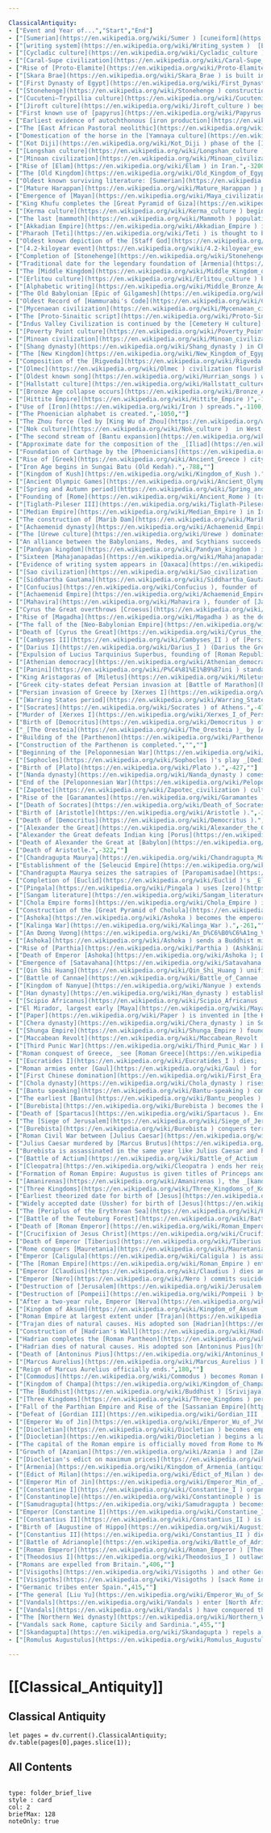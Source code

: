 ```yaml
---

ClassicalAntiquity:
- ["Event and Year of...","Start","End"]
- ["[Sumerian](https://en.wikipedia.org/wiki/Sumer ) [cuneiform](https://en.wikipedia.org/wiki/Cuneiform ) [writing system](https://en.wikipedia.org/wiki/Writing_system )",-3500,200]
- ["[writing system](https://en.wikipedia.org/wiki/Writing_system )  [Egyptian hieroglyphs](https://en.wikipedia.org/wiki/Egyptian_hieroglyphs )",-3200,400]
- ["[Cycladic culture](https://en.wikipedia.org/wiki/Cycladic_culture ) in [Greece](https://en.wikipedia.org/wiki/Greece ).",-3100,-1000]
- ["[Caral-Supe civilization](https://en.wikipedia.org/wiki/Caral-Supe_civilization ) begins in [Peru](https://en.wikipedia.org/wiki/Peru ).",-3200,-1800]
- ["Rise of [Proto-Elamite](https://en.wikipedia.org/wiki/Proto-Elamite ) Civilization in [Iran](https://en.wikipedia.org/wiki/Iran ).",-3100,-2700]
- ["[Skara Brae](https://en.wikipedia.org/wiki/Skara_Brae ) is built in [Scotland](https://en.wikipedia.org/wiki/Scotland ).",-3180,-2500]
- ["[First Dynasty of Egypt](https://en.wikipedia.org/wiki/First_Dynasty_of_Egypt ).",-3100,-2900]
- ["[Stonehenge](https://en.wikipedia.org/wiki/Stonehenge ) construction begins. In its first version, it consisted of a circular ditch and bank, with 56 wooden posts.",-3100,""]
- ["[Cucuteni–Trypillia culture](https://en.wikipedia.org/wiki/Cucuteni%E2%80%93Trypillia_culture ) is established in [Romania](https://en.wikipedia.org/wiki/Romania ) and [Ukraine](https://en.wikipedia.org/wiki/Ukraine ).",-4800,-3000]
- ["[Jiroft culture](https://en.wikipedia.org/wiki/Jiroft_culture ) begins in [Iran](https://en.wikipedia.org/wiki/Iran ).",-2500,-2200]
- ["First known use of [papyrus](https://en.wikipedia.org/wiki/Papyrus ) by [Egyptians](https://en.wikipedia.org/wiki/Ancient_Egypt ).",-3000,""]
- ["Earliest evidence of autochthonous [iron production](https://en.wikipedia.org/wiki/Iron_metallurgy_in_Africa ) in [West Africa](https://en.wikipedia.org/wiki/West_Africa ).",-3000,-2500]
- ["The [East African Pastoral neolithic](https://en.wikipedia.org/wiki/Pastoral_Neolithic ) culture builds [East Africa's](https://en.wikipedia.org/wiki/Eastern_Africa ) earliest and largest [monumental cemetery](https://en.wikipedia.org/wiki/Monumental_cemetery ) at [Lothagam North Pillar Site](https://en.wikipedia.org/wiki/Lothagam_North_Pillar_Site ).",-3000,-2300]
- ["Domestication of the horse in the [Yamnaya culture](https://en.wikipedia.org/wiki/Yamnaya_culture ).",-3000,-2600]
- ["[Kot Diji](https://en.wikipedia.org/wiki/Kot_Diji ) phase of the [Indus Valley Civilisation](https://en.wikipedia.org/wiki/Indus_Valley_Civilisation ) begins.",-3300,-2600]
- ["[Longshan culture](https://en.wikipedia.org/wiki/Longshan_culture ) begins in [China](https://en.wikipedia.org/wiki/China ).",-2800,-1900]
- ["[Minoan civilization](https://en.wikipedia.org/wiki/Minoan_civilization ) ancient palace city [Knossos](https://en.wikipedia.org/wiki/Knossos ) reaches 80,000 inhabitants.",-3100,-1100]
- ["Rise of [Elam](https://en.wikipedia.org/wiki/Elam ) in Iran.",-3200,-539]
- ["The [Old Kingdom](https://en.wikipedia.org/wiki/Old_Kingdom_of_Egypt ) begins in Egypt.",-2686,-2181]
- ["Oldest known surviving literature: [Sumerian](https://en.wikipedia.org/wiki/Sumer ) texts from [Abu Salabikh](https://en.wikipedia.org/wiki/Abu_Salabikh ), including the _[Instructions of Shuruppak](https://en.wikipedia.org/wiki/Instructions_of_Shuruppak )_ and the _[Kesh temple hymn](https://en.wikipedia.org/wiki/Kesh_temple_hymn )_",-2600,""]
- ["[Mature Harappan](https://en.wikipedia.org/wiki/Mature_Harappan ) phase of the Indus Valley civilization (in present-day [Pakistan](https://en.wikipedia.org/wiki/Pakistan ) and [India](https://en.wikipedia.org/wiki/India )) begins.",-3300,-1300]
- ["Emergence of [Mayan](https://en.wikipedia.org/wiki/Maya_civilization ) culture in the [Yucatán Peninsula](https://en.wikipedia.org/wiki/Yucat%C3%A1n_Peninsula ).",-2600,""]
- ["King Khufu completes the [Great Pyramid of Giza](https://en.wikipedia.org/wiki/Great_Pyramid_of_Giza ). The [Land of Punt](https://en.wikipedia.org/wiki/Land_of_Punt ) in the Horn of Africa first appears in Egyptian records around this time.",-2570,-2545]
- ["[Kerma culture](https://en.wikipedia.org/wiki/Kerma_culture ) begins in [Nubia](https://en.wikipedia.org/wiki/Nubia ).",-2500,-1500]
- ["The last [mammoth](https://en.wikipedia.org/wiki/Mammoth ) population, on [Wrangel Island](https://en.wikipedia.org/wiki/Wrangel_Island ) in Siberia, goes extinct.",-2500,""]
- ["[Akkadian Empire](https://en.wikipedia.org/wiki/Akkadian_Empire ) is founded, dating depends upon whether the [Middle chronology](https://en.wikipedia.org/wiki/Middle_chronology ) or the [Short chronology](https://en.wikipedia.org/wiki/Short_chronology_timeline ) is used.",-2334,-2154]
- ["Pharaoh [Teti](https://en.wikipedia.org/wiki/Teti ) is thought to be the earliest known victim of assassination.",-2323,-2291]
- ["Oldest known depiction of the [Staff God](https://en.wikipedia.org/wiki/Staff_God ), the oldest image of a god to be found in the Americas.",-2250,""]
- ["[4.2-kiloyear event](https://en.wikipedia.org/wiki/4.2-kiloyear_event ): a severe [aridification](https://en.wikipedia.org/wiki/Aridification ) phase, likely connected to a [Bond event](https://en.wikipedia.org/wiki/Bond_event ), which was registered throughout most of [North Africa](https://en.wikipedia.org/wiki/North_Africa ), [Middle East](https://en.wikipedia.org/wiki/Middle_East ) and continental [North America](https://en.wikipedia.org/wiki/North_America ). Related droughts very likely caused the collapse of the [Old Kingdom](https://en.wikipedia.org/wiki/Old_Kingdom ) in [Egypt](https://en.wikipedia.org/wiki/Egypt ) and the [Akkadian Empire](https://en.wikipedia.org/wiki/Akkadian_Empire ) in [Mesopotamia](https://en.wikipedia.org/wiki/Mesopotamia ).",-2200,-2100]
- ["Completion of [Stonehenge](https://en.wikipedia.org/wiki/Stonehenge ).",-2200,""]
- ["Traditional date for the legendary foundation of [Armenia](https://en.wikipedia.org/wiki/Armenia ) by [Hayk](https://en.wikipedia.org/wiki/Hayk ).",-2115,""]
- ["The [Middle Kingdom](https://en.wikipedia.org/wiki/Middle_Kingdom_of_Egypt ) in Egypt.",-2055,-1650]
- ["[Erlitou culture](https://en.wikipedia.org/wiki/Erlitou_culture ) begins in China.",-1900,-1500]
- ["[Alphabetic writing](https://en.wikipedia.org/wiki/Middle_Bronze_Age_alphabets ) emerges.",-1800,""]
- ["The Old Babylonian [Epic of Gilgamesh](https://en.wikipedia.org/wiki/Epic_of_Gilgamesh ) constitutes the earliest complete version of that narrative.",-1800,""]
- ["Oldest Record of [Hammurabi's Code](https://en.wikipedia.org/wiki/Code_of_Hammurabi ).",-1780,""]
- ["[Mycenaean civilization](https://en.wikipedia.org/wiki/Mycenaean_civilization ) begins in mainland Greece.",-1750,-1050]
- ["The [Proto-Sinaitic script](https://en.wikipedia.org/wiki/Proto-Sinaitic_script ) is the oldest alphabet created in Egypt.",-1700,-1400]
- ["Indus Valley Civilization is continued by the [Cemetery H culture](https://en.wikipedia.org/wiki/Cemetery_H_culture );",-1900,-1300]
- ["[Poverty Point culture](https://en.wikipedia.org/wiki/Poverty_Point_culture ) in [North America](https://en.wikipedia.org/wiki/North_America ).",-1730,-1350]
- ["[Minoan civilization](https://en.wikipedia.org/wiki/Minoan_civilization ) on [Crete](https://en.wikipedia.org/wiki/Crete ) is devastated by the [Minoan eruption](https://en.wikipedia.org/wiki/Minoan_eruption ) of [Santorini](https://en.wikipedia.org/wiki/Santorini ) island.",-1600,""]
- ["[Shang dynasty](https://en.wikipedia.org/wiki/Shang_dynasty ) in China; evidence of a fully developed writing system, see [Oracle bone script](https://en.wikipedia.org/wiki/Oracle_bone_script ).",-1600,-1045]
- ["The [New Kingdom](https://en.wikipedia.org/wiki/New_Kingdom_of_Egypt ) in Egypt.",-1550,-1069]
- ["Composition of the [Rigveda](https://en.wikipedia.org/wiki/Rigveda ) is completed.",-1500,""]
- ["[Olmec](https://en.wikipedia.org/wiki/Olmec ) civilization flourishes in Pre-Columbian [Mexico](https://en.wikipedia.org/wiki/Mexico ), during Mesoamerica's [Formative](https://en.wikipedia.org/wiki/Mesoamerican_chronology ) period.",-1500,-400]
- ["[Oldest known song](https://en.wikipedia.org/wiki/Hurrian_songs ) with notation.",-1400,""]
- ["[Hallstatt culture](https://en.wikipedia.org/wiki/Hallstatt_culture ) in Europe.",-1200,-450]
- ["[Bronze Age collapse occurs](https://en.wikipedia.org/wiki/Bronze_Age_collapse ) in [Southwestern Asia](https://en.wikipedia.org/wiki/Southwestern_Asia ) and in the [Eastern Mediterranean](https://en.wikipedia.org/wiki/Eastern_Mediterranean ) region. This period is also the setting of the _[Iliad](https://en.wikipedia.org/wiki/Iliad )_ and the _[Odyssey](https://en.wikipedia.org/wiki/Odyssey )_ epic poems (which were composed about four centuries later).",-1200,-1150]
- ["[Hittite Empire](https://en.wikipedia.org/wiki/Hittite_Empire )",-1650,-1180]
- ["Use of [Iron](https://en.wikipedia.org/wiki/Iron ) spreads.",-1100,""]
- ["The Phoenician alphabet is created.",-1050,""]
- ["The Zhou force (led by [King Wu of Zhou](https://en.wikipedia.org/wiki/King_Wu_of_Zhou )) overthrow the last king of [Shang dynasty](https://en.wikipedia.org/wiki/Shang_dynasty ); [Zhou dynasty](https://en.wikipedia.org/wiki/Zhou_dynasty ) established in China.",-1046,-256]
- ["[Nok culture](https://en.wikipedia.org/wiki/Nok_culture )  in West Africa.",-1500,-1]
- ["The second stream of [Bantu expansion](https://en.wikipedia.org/wiki/Bantu_expansion ) reaches the [great lakes region](https://en.wikipedia.org/wiki/Great_lakes_(Africa) ) of [Africa](https://en.wikipedia.org/wiki/Africa ), creating a major population centre.",-1000,""]
- ["Approximate date for the composition of the _[Iliad](https://en.wikipedia.org/wiki/Iliad )_ and the _[Odyssey](https://en.wikipedia.org/wiki/Odyssey )._",-890,""]
- ["Foundation of Carthage by the [Phoenicians](https://en.wikipedia.org/wiki/Phoenicia ) in today known Tunisia.",-814,""]
- ["Rise of [Greek](https://en.wikipedia.org/wiki/Ancient_Greece ) city-states.",-800,""]
- ["Iron Age begins in Sungai Batu (Old Kedah).",-788,""]
- ["[Kingdom of Kush](https://en.wikipedia.org/wiki/Kingdom_of_Kush ).",-785,350]
- ["[Ancient Olympic Games](https://en.wikipedia.org/wiki/Ancient_Olympic_Games ).",-776,393]
- ["[Spring and Autumn period](https://en.wikipedia.org/wiki/Spring_and_Autumn_period ) begins in China; [Zhou dynasty](https://en.wikipedia.org/wiki/Zhou_dynasty )'s power is diminishing; the era of the [Hundred Schools of Thought](https://en.wikipedia.org/wiki/Hundred_Schools_of_Thought ).",-771,""]
- ["Founding of [Rome](https://en.wikipedia.org/wiki/Ancient_Rome ) (traditional date).",-753,""]
- ["[Tiglath-Pileser III](https://en.wikipedia.org/wiki/Tiglath-Pileser_III ) becomes the new king of [Assyria](https://en.wikipedia.org/wiki/Assyria ). With time he conquers neighboring countries and turns Assyria into an empire.",-745,-727]
- ["[Median Empire](https://en.wikipedia.org/wiki/Median_Empire ) in Iran.",-678,-549]
- ["The construction of [Marib Dam](https://en.wikipedia.org/wiki/Marib_Dam ) in [Arabia Felix](https://en.wikipedia.org/wiki/Arabia_Felix ), in modern Saudi Arabia and Yemen.",-700,""]
- ["[Achaemenid dynasty](https://en.wikipedia.org/wiki/Achaemenid_Empire ) in Persia.",-705,-330]
- ["The [Urewe culture](https://en.wikipedia.org/wiki/Urewe ) dominates the African [Great Lakes region](https://en.wikipedia.org/wiki/Great_lakes_(Africa) ). It was one of Africa's oldest iron smelting centres.",-650,-550]
- ["An alliance between the Babylonians, Medes, and Scythians succeeds in destroying [Nineveh](https://en.wikipedia.org/wiki/Nineveh ) and causing subsequent fall of the Assyrian empire.",-612,""]
- ["[Pandyan kingdom](https://en.wikipedia.org/wiki/Pandyan_kingdom ) is founded in [South India](https://en.wikipedia.org/wiki/South_India ).",-600,""]
- ["Sixteen [Mahajanapadas](https://en.wikipedia.org/wiki/Mahajanapadas ) () emerge in India.",-600,-345]
- ["Evidence of writing system appears in [Oaxaca](https://en.wikipedia.org/wiki/Oaxaca ) used by the [Zapotec civilization](https://en.wikipedia.org/wiki/Zapotec_civilization ).",-600,""]
- ["[Sao civilization](https://en.wikipedia.org/wiki/Sao_civilization ) near Lake Chad.",-600,1600]
- ["[Siddhartha Gautama](https://en.wikipedia.org/wiki/Siddhartha_Gautama ) (Buddha), founder of [Buddhism](https://en.wikipedia.org/wiki/Buddhism ), born as a prince of the [Shakya clan](https://en.wikipedia.org/wiki/Shakya ), which ruled parts of [Magadha](https://en.wikipedia.org/wiki/Magadha ), one of the Mahajanapadas.",-563,-483]
- ["[Confucius](https://en.wikipedia.org/wiki/Confucius ), founder of [Confucianism](https://en.wikipedia.org/wiki/Confucianism ).",-551,-479]
- ["[Achaemenid Empire](https://en.wikipedia.org/wiki/Achaemenid_Empire ) by [Cyrus the Great](https://en.wikipedia.org/wiki/Cyrus_the_Great ).",-550,""]
- ["[Mahavira](https://en.wikipedia.org/wiki/Mahavira ), founder of [Jainism](https://en.wikipedia.org/wiki/Jainism ),.",-599,-526]
- ["Cyrus the Great overthrows [Croesus](https://en.wikipedia.org/wiki/Croesus ), King of Lydia.",-546,""]
- ["Rise of [Magadha](https://en.wikipedia.org/wiki/Magadha ) as the dominant power under [Bimbisara](https://en.wikipedia.org/wiki/Bimbisara ).",-544,""]
- ["The fall of the [Neo-Babylonian Empire](https://en.wikipedia.org/wiki/Neo-Babylonian_Empire ) and liberation of the [Jews](https://en.wikipedia.org/wiki/Jews ) by [Cyrus the Great](https://en.wikipedia.org/wiki/Cyrus_the_Great ).",-539,""]
- ["Death of [Cyrus the Great](https://en.wikipedia.org/wiki/Cyrus_the_Great ).",-529,""]
- ["[Cambyses II](https://en.wikipedia.org/wiki/Cambyses_II ) of [Persia](https://en.wikipedia.org/wiki/Persia ) conquers [Ancient Egypt](https://en.wikipedia.org/wiki/Egypt ).",-525,""]
- ["[Darius I](https://en.wikipedia.org/wiki/Darius_I ) (Darius the Great) of Persia, subjugates eastern [Thrace](https://en.wikipedia.org/wiki/Thrace ), [Macedonia](https://en.wikipedia.org/wiki/Macedonia_(ancient_kingdom) ) submits voluntarily, and annexes the [Libyan Kingdom](https://en.wikipedia.org/wiki/Libya ), Persian Empire at largest extent.",-512,""]
- ["Expulsion of Lucius Tarquinius Superbus, founding of [Roman Republic](https://en.wikipedia.org/wiki/Roman_Republic ) (traditional date).",-509,""]
- ["[Athenian democracy](https://en.wikipedia.org/wiki/Athenian_democracy ) instituted at [the Republic of Athens](https://en.wikipedia.org/wiki/Athens ).",-508,""]
- ["[Panini](https://en.wikipedia.org/wiki/P%C4%81%E1%B9%87ini ) standardizes the [grammar](https://en.wikipedia.org/wiki/Grammar ) and [morphology](https://en.wikipedia.org/wiki/Morphology_(linguistics) ) of [Sanskrit](https://en.wikipedia.org/wiki/Sanskrit ) in the text [Ashtadhyayi](https://en.wikipedia.org/wiki/Ashtadhyayi ). Panini's standardized Sanskrit is known as [Classical Sanskrit](https://en.wikipedia.org/wiki/Classical_Sanskrit ).",-500,""]
- ["King Aristagoras of [Miletus](https://en.wikipedia.org/wiki/Miletus ) incites all of Hellenic Asia Minor to rebel against the Persian Empire, beginning the [Greco-Persian Wars](https://en.wikipedia.org/wiki/Greco-Persian_Wars ).",-499,-449]
- ["Greek city-states defeat Persian invasion at [Battle of Marathon](https://en.wikipedia.org/wiki/Battle_of_Marathon ).",-490,""]
- ["Persian invasion of Greece by [Xerxes I](https://en.wikipedia.org/wiki/Xerxes_I_of_Persia ); Battles of [Thermopylae](https://en.wikipedia.org/wiki/Thermopylae ) and [Salamis](https://en.wikipedia.org/wiki/Battle_of_Salamis ).",-480,""]
- ["[Warring States period](https://en.wikipedia.org/wiki/Warring_States_period ) begins in China as the [Zhou](https://en.wikipedia.org/wiki/Zhou_dynasty ) king became a mere figurehead; China is annexed by regional warlords.",-475,""]
- ["[Socrates](https://en.wikipedia.org/wiki/Socrates ) of Athens.",-470,-399]
- ["Murder of [Xerxes I](https://en.wikipedia.org/wiki/Xerxes_I_of_Persia ).",-465,""]
- ["Birth of [Democritus](https://en.wikipedia.org/wiki/Democritus ) of Abdera.",-460,-370]
- ["_[The Oresteia](https://en.wikipedia.org/wiki/The_Oresteia )_ by [Aeschylus](https://en.wikipedia.org/wiki/Aeschylus ), the only surviving [trilogy](https://en.wikipedia.org/wiki/Trilogy ) of [ancient Greek plays](https://en.wikipedia.org/wiki/Theatre_of_Ancient_Greece ), is performed.",-458,""]
- ["Building of the [Parthenon](https://en.wikipedia.org/wiki/Parthenon ) at Athens.",-447,-432]
- ["Construction of the Parthenon is completed.","",""]
- ["Beginning of the [Peloponnesian War](https://en.wikipedia.org/wiki/Peloponnesian_War ) between the Greek city-states.",-431,""]
- ["[Sophocles](https://en.wikipedia.org/wiki/Sophocles )'s play _[Oedipus Rex](https://en.wikipedia.org/wiki/Oedipus_Rex )_ is first performed.",-429,""]
- ["Birth of [Plato](https://en.wikipedia.org/wiki/Plato ).",-427,""]
- ["[Nanda dynasty](https://en.wikipedia.org/wiki/Nanda_dynasty ) comes to power in Magadha.",-424,""]
- ["End of the [Peloponnesian War](https://en.wikipedia.org/wiki/Peloponnesian_War ).",-404,""]
- ["[Zapotec](https://en.wikipedia.org/wiki/Zapotec_civilization ) culture flourishes around city of [Monte Albán](https://en.wikipedia.org/wiki/Monte_Alb%C3%A1n ).",-400,""]
- ["Rise of the [Garamantes](https://en.wikipedia.org/wiki/Garamantes ) as an irrigation-based desert state in the Fezzan region of Libya.",-400,""]
- ["[Death of Socrates](https://en.wikipedia.org/wiki/Death_of_Socrates ).",-399,""]
- ["Birth of [Aristotle](https://en.wikipedia.org/wiki/Aristotle ).",-384,""]
- ["Death of [Democritus](https://en.wikipedia.org/wiki/Democritus ).",-370,""]
- ["[Alexander the Great](https://en.wikipedia.org/wiki/Alexander_the_Great ) defeats [Darius III of Persia](https://en.wikipedia.org/wiki/Darius_III_of_Persia ) in the [Battle of Gaugamela](https://en.wikipedia.org/wiki/Battle_of_Gaugamela ), completing his conquest of Persia.",-331,""]
- ["Alexander the Great defeats Indian king [Porus](https://en.wikipedia.org/wiki/King_Porus ) in the [Battle of the Hydaspes River](https://en.wikipedia.org/wiki/Battle_of_the_Hydaspes_River ).",-326,""]
- ["Death of Alexander the Great at [Babylon](https://en.wikipedia.org/wiki/Babylon ).",-323,""]
- ["Death of Aristotle.",-322,""]
- ["[Chandragupta Maurya](https://en.wikipedia.org/wiki/Chandragupta_Maurya ) overthrows the Nanda dynasty of [Magadha](https://en.wikipedia.org/wiki/Magadha ).",-321,""]
- ["Establishment of the [Seleucid Empire](https://en.wikipedia.org/wiki/Seleucid_Empire ) by [Seleucus I Nicator](https://en.wikipedia.org/wiki/Seleucus_I_Nicator ). The empire existed until -63.",-321,""]
- ["Chandragupta Maurya seizes the satrapies of [Paropamisadae](https://en.wikipedia.org/wiki/Paropamisadae ) (Kabul), [Aria](https://en.wikipedia.org/wiki/Aria_(region) ) (Herat), [Arachosia](https://en.wikipedia.org/wiki/Arachosia ) (Qanadahar) and [Gedrosia](https://en.wikipedia.org/wiki/Gedrosia ) (Baluchistan) from [Seleucus I Nicator](https://en.wikipedia.org/wiki/Seleucus_I_Nicator ), the Macedonian [satrap](https://en.wikipedia.org/wiki/Satrap ) of [Babylonia](https://en.wikipedia.org/wiki/Babylonia ), in return for 500 elephants.",-305,""]
- ["Completion of [Euclid](https://en.wikipedia.org/wiki/Euclid )'s _Elements._",-300,""]
- ["[Pingala](https://en.wikipedia.org/wiki/Pingala ) uses [zero](https://en.wikipedia.org/wiki/0_(number) ) and [binary numeral system](https://en.wikipedia.org/wiki/Binary_numeral_system ).",-300,""]
- ["[Sangam literature](https://en.wikipedia.org/wiki/Sangam_literature ) (Tamil: சங்க இலக்கியம், Canka ilakkiyam) period in the history of ancient southern India (known as the Tamilakam)",-300,""]
- ["[Chola Empire forms](https://en.wikipedia.org/wiki/Chola_Empire ) in South India.",-300,""]
- ["Construction of the [Great Pyramid of Cholula](https://en.wikipedia.org/wiki/Great_Pyramid_of_Cholula ), the world's largest pyramid by volume (the [Great Pyramid of Giza](https://en.wikipedia.org/wiki/Great_Pyramid_of_Giza ) built -2560 Egypt stands 146.5 meters, making it 91.5 meters taller), begins in [Cholula, Puebla](https://en.wikipedia.org/wiki/Cholula,_Puebla ), Mexico.",-300,""]
- ["[Ashoka](https://en.wikipedia.org/wiki/Ashoka ) becomes the emperor of the [Maurya Empire](https://en.wikipedia.org/wiki/Maurya_Empire ).",-273,""]
- ["[Kalinga War](https://en.wikipedia.org/wiki/Kalinga_War ).",-261,""]
- ["[An Dương Vương](https://en.wikipedia.org/wiki/An_D%C6%B0%C6%A1ng_V%C6%B0%C6%A1ng ) takes over Việt Nam (then Kingdom of Âu Lạc).",-257,""]
- ["[Ashoka](https://en.wikipedia.org/wiki/Ashoka ) sends a Buddhist missionary led by his son who was Mahinda Thero (Buddhist monk) to Sri Lanka (then Lanka) [Mahinda (Buddhist monk)](https://en.wikipedia.org/wiki/Mahinda_(Buddhist_monk) ).",-255,""]
- ["Rise of [Parthia](https://en.wikipedia.org/wiki/Parthia ) (Ashkâniân), the second native dynasty of ancient Persia.",-250,""]
- ["Death of Emperor [Ashoka](https://en.wikipedia.org/wiki/Ashoka ); Decline of the Mauryan Empire.",-232,""]
- ["Emergence of [Satavahana](https://en.wikipedia.org/wiki/Satavahana ) in [South India](https://en.wikipedia.org/wiki/South_India ).",-230,""]
- ["[Qin Shi Huang](https://en.wikipedia.org/wiki/Qin_Shi_Huang ) unifies China, end of [Warring States period](https://en.wikipedia.org/wiki/Warring_States_period ); marking the beginning of Imperial rule in China which lasts until 1912. Construction of the [Great Wall](https://en.wikipedia.org/wiki/Great_Wall ) by the [Qin dynasty](https://en.wikipedia.org/wiki/Qin_dynasty ) begins.",-221,""]
- ["[Battle of Cannae](https://en.wikipedia.org/wiki/Battle_of_Cannae ) - Rome defeated in major battle in the second Punic War.",-216,""]
- ["[Kingdom of Nanyue](https://en.wikipedia.org/wiki/Nanyue ) extends from [Guangzhou](https://en.wikipedia.org/wiki/Guangzhou ) to North Việt Nam .",-207,""]
- ["[Han dynasty](https://en.wikipedia.org/wiki/Han_dynasty ) established in China, after the death of [Qin Shi Huang](https://en.wikipedia.org/wiki/Qin_Shi_Huang ); China in this period officially becomes a [Confucian](https://en.wikipedia.org/wiki/Confucian ) state and opens trading connections with the West, i.e. the [Silk Road](https://en.wikipedia.org/wiki/Silk_Road ).",-206,""]
- ["[Scipio Africanus](https://en.wikipedia.org/wiki/Scipio_Africanus ) defeats [Hannibal](https://en.wikipedia.org/wiki/Hannibal ) at [Battle of Zama](https://en.wikipedia.org/wiki/Battle_of_Zama ).",-202,""]
- ["El Mirador, largest early [Maya](https://en.wikipedia.org/wiki/Maya_civilization ) city, flourishes.",-200,""]
- ["[Paper](https://en.wikipedia.org/wiki/Paper ) is invented in [the Han dynasty](https://en.wikipedia.org/wiki/China ).",-200,""]
- ["[Chera dynasty](https://en.wikipedia.org/wiki/Chera_dynasty ) in South India.",-200,""]
- ["[Shunga Empire](https://en.wikipedia.org/wiki/Shunga_Empire ) founded.",-185,""]
- ["[Maccabean Revolt](https://en.wikipedia.org/wiki/Maccabean_Revolt ).",-167,-160]
- ["[Third Punic War](https://en.wikipedia.org/wiki/Third_Punic_War ) between Rome and Carthage. War ends with the complete destruction of Carthage, allowing Rome to conquer modern day [Tunisia](https://en.wikipedia.org/wiki/Tunisia ) and [Libya](https://en.wikipedia.org/wiki/Libya ).",-149,-146]
- ["Roman conquest of Greece, _see [Roman Greece](https://en.wikipedia.org/wiki/Roman_Greece )._",-146,""]
- ["[Eucratides I](https://en.wikipedia.org/wiki/Eucratides_I ) dies; [Greco-Bactrian Kingdom](https://en.wikipedia.org/wiki/Greco-Bactrian_Kingdom ) collapses. Remnants move southwards to form the [Indo-Greek Kingdom](https://en.wikipedia.org/wiki/Indo-Greek_Kingdom ).",-145,""]
- ["Roman armies enter [Gaul](https://en.wikipedia.org/wiki/Gaul ) for the first time.",-121,""]
- ["[First Chinese domination](https://en.wikipedia.org/wiki/First_Era_of_Northern_Domination ) of [Việtnam](https://en.wikipedia.org/wiki/Vietnam ) in the form of the Nanyue Kingdom.",-111,""]
- ["[Chola dynasty](https://en.wikipedia.org/wiki/Chola_dynasty ) rises in prominence.",-100,""]
- ["[Bantu speaking](https://en.wikipedia.org/wiki/Bantu-speaking ) communities in the [great lakes region](https://en.wikipedia.org/wiki/Great_lakes_(Africa) ) of [Africa](https://en.wikipedia.org/wiki/Africa ) develop iron forging techniques that enable them to produce [carbon steel](https://en.wikipedia.org/wiki/Carbon_steel ).",-100,100]
- ["The earliest [Bantu](https://en.wikipedia.org/wiki/Bantu_peoples ) settlements in the [Swahili coast](https://en.wikipedia.org/wiki/Swahili_coast ) appear on the archaeological record in [Kwale County](https://en.wikipedia.org/wiki/Kwale_County ) in Kenya, Misasa in [Tanzania](https://en.wikipedia.org/wiki/Tanzania ) and [Ras Hafun](https://en.wikipedia.org/wiki/Ras_Hafun ) in [Somalia](https://en.wikipedia.org/wiki/Somalia ).",-100,300]
- ["[Burebista](https://en.wikipedia.org/wiki/Burebista ) becomes the king of [Dacia](https://en.wikipedia.org/wiki/Dacia ).",-82,""]
- ["Death of [Spartacus](https://en.wikipedia.org/wiki/Spartacus ). End of the [Third Servile War](https://en.wikipedia.org/wiki/Third_Servile_War ), a major [slave uprising](https://en.wikipedia.org/wiki/Slave_uprising ) against the [Roman Republic](https://en.wikipedia.org/wiki/Roman_Republic ).",-71,""]
- ["The [Siege of Jerusalem](https://en.wikipedia.org/wiki/Siege_of_Jerusalem_(63_BC) ) leads to the conquest of Judea by the Romans.",-63,""]
- ["[Burebista](https://en.wikipedia.org/wiki/Burebista ) conquers territories from south [Germany](https://en.wikipedia.org/wiki/Germany ) to [Thrace](https://en.wikipedia.org/wiki/Thrace ), reaching the coast of the [Aegean sea](https://en.wikipedia.org/wiki/Aegean_sea ).",-60,-44]
- ["Roman Civil War between [Julius Caesar](https://en.wikipedia.org/wiki/Julius_Caesar ) and [Pompey the Great](https://en.wikipedia.org/wiki/Pompey_the_Great ).",-49,""]
- ["Julius Caesar murdered by [Marcus Brutus](https://en.wikipedia.org/wiki/Marcus_Brutus ) and others; End of Roman Republic; beginning of [Roman Empire](https://en.wikipedia.org/wiki/Roman_Empire ).",-44,""]
- ["Burebista is assassinated in the same year like Julius Caesar and his empire breaks into 4 and later 5 kingdoms in modern-day [Romania](https://en.wikipedia.org/wiki/Romania ).",-44,""]
- ["[Battle of Actium](https://en.wikipedia.org/wiki/Battle_of_Actium ). The Roman conquest of [Ptolemaic Egypt](https://en.wikipedia.org/wiki/Egypt ).",-31,-30]
- ["[Cleopatra](https://en.wikipedia.org/wiki/Cleopatra ) ends her reign as the last active ruler of the [Ptolemaic Kingdom](https://en.wikipedia.org/wiki/Ptolemaic_Kingdom ) of [Egypt](https://en.wikipedia.org/wiki/Egypt ).",-30,""]
- ["Formation of Roman Empire: Augustus is given titles of Princeps and Augustus by Roman Senate – beginning of [Pax Romana](https://en.wikipedia.org/wiki/Pax_Romana ). Formation of influential [Praetorian Guard](https://en.wikipedia.org/wiki/Praetorian_Guard ) to provide security to Emperor.",-27,""]
- ["[Amanirenas](https://en.wikipedia.org/wiki/Amanirenas ), the _[kandake](https://en.wikipedia.org/wiki/Kandake )_ (Queen) of the [Kingdom of Kush](https://en.wikipedia.org/wiki/Kingdom_of_Kush ), leads Kushite armies against the Romans.",-27,-22]
- ["[Three Kingdoms](https://en.wikipedia.org/wiki/Three_Kingdoms_of_Korea ) period begins in [Korea](https://en.wikipedia.org/wiki/Korea ). [Herod's Temple](https://en.wikipedia.org/wiki/Herod%27s_Temple ) is reconstructed.",-18,""]
- ["Earliest theorized date for birth of [Jesus](https://en.wikipedia.org/wiki/Jesus ) of [Nazareth](https://en.wikipedia.org/wiki/Nazareth ). Roman succession: [Gaius Caesar](https://en.wikipedia.org/wiki/Gaius_Caesar ) and [Lucius Caesar](https://en.wikipedia.org/wiki/Lucius_Caesar ) groomed for the throne.",-6,""]
- ["Widely accepted date (Ussher) for birth of [Jesus](https://en.wikipedia.org/wiki/Jesus ) [Christ](https://en.wikipedia.org/wiki/Christ ).",-4,""]
- ["The [Periplus of the Erythrean Sea](https://en.wikipedia.org/wiki/Periplus_of_the_Erythrean_Sea ), a [Graeco-Roman](https://en.wikipedia.org/wiki/Graeco-Roman ) manuscript is written. It describes an established [Indian Ocean Trade route](https://en.wikipedia.org/wiki/Indian_Ocean_trade ).",1,50]
- ["[Battle of the Teutoburg Forest](https://en.wikipedia.org/wiki/Battle_of_the_Teutoburg_Forest ), the Imperial [Roman Army](https://en.wikipedia.org/wiki/Roman_Army )'s bloodiest defeat.",9,""]
- ["Death of [Roman Emperor](https://en.wikipedia.org/wiki/Roman_Emperor ) [Augustus Caesar](https://en.wikipedia.org/wiki/Caesar_Augustus ) (Octavian), ascension of his adopted son [Tiberius](https://en.wikipedia.org/wiki/Tiberius ) to the throne.",14,""]
- ["[Crucifixion of Jesus Christ](https://en.wikipedia.org/wiki/Crucifixion_of_Jesus_Christ ), exact date unknown.",26,34]
- ["Death of Emperor [Tiberius](https://en.wikipedia.org/wiki/Tiberius ), ascension of his nephew [Caligula](https://en.wikipedia.org/wiki/Caligula ) to the throne.",37,""]
- ["Rome conquers [Mauretania](https://en.wikipedia.org/wiki/Mauretania ).",40,""]
- ["Emperor [Caligula](https://en.wikipedia.org/wiki/Caligula ) is assassinated by the Roman senate. His uncle [Claudius](https://en.wikipedia.org/wiki/Claudius ) succeeds him.",41,""]
- ["The [Roman Empire](https://en.wikipedia.org/wiki/Roman_Empire ) enters [Great Britain](https://en.wikipedia.org/wiki/Great_Britain ) for the first time.",43,""]
- ["Emperor [Claudius](https://en.wikipedia.org/wiki/Claudius ) dies and is succeeded by his grand nephew [Nero](https://en.wikipedia.org/wiki/Nero ).",54,""]
- ["Emperor [Nero](https://en.wikipedia.org/wiki/Nero ) commits suicide, prompting the [Year of the Four Emperors](https://en.wikipedia.org/wiki/Year_of_the_Four_Emperors ) in Rome.",68,""]
- ["Destruction of [Jerusalem](https://en.wikipedia.org/wiki/Jerusalem ) by the armies of [Titus](https://en.wikipedia.org/wiki/Titus ).",70,""]
- ["Destruction of [Pompeii](https://en.wikipedia.org/wiki/Pompeii ) by the volcano [Vesuvius](https://en.wikipedia.org/wiki/Vesuvius ).",79,""]
- ["After a two-year rule, Emperor [Nerva](https://en.wikipedia.org/wiki/Nerva ) dies of natural causes, his adopted son Trajan succeeds him.",98,""]
- ["[Kingdom of Aksum](https://en.wikipedia.org/wiki/Kingdom_of_Aksum ) forms in the Horn of Africa.",100,940]
- ["Roman Empire at largest extent under [Trajan](https://en.wikipedia.org/wiki/Trajan ) after having conquered modern-day [Romania](https://en.wikipedia.org/wiki/Romania ), [Iraq](https://en.wikipedia.org/wiki/Iraq ) and [Armenia](https://en.wikipedia.org/wiki/Armenia ).",106,117]
- ["Trajan dies of natural causes. His adopted son [Hadrian](https://en.wikipedia.org/wiki/Hadrian ) succeeds him. Hadrian pulls out of Iraq and Armenia.",117,""]
- ["Construction of [Hadrian's Wall](https://en.wikipedia.org/wiki/Hadrian%27s_Wall ) begins.",122,""]
- ["Hadrian completes the [Roman Pantheon](https://en.wikipedia.org/wiki/Pantheon,_Rome ).",126,""]
- ["Hadrian dies of natural causes. His adopted son [Antoninus Pius](https://en.wikipedia.org/wiki/Antoninus_Pius ) succeeds him.",138,""]
- ["Death of [Antoninus Pius](https://en.wikipedia.org/wiki/Antoninus_Pius ). His rule was the only one in which Rome did not fight in a war.",161,""]
- ["[Marcus Aurelius](https://en.wikipedia.org/wiki/Marcus_Aurelius ) becomes emperor of the Roman Empire.",161,""]
- ["Reign of Marcus Aurelius officially ends.",180,""]
- ["[Commodus](https://en.wikipedia.org/wiki/Commodus ) becomes Roman Emperor.",180,181]
- ["[Kingdom of Champa](https://en.wikipedia.org/wiki/Kingdom_of_Champa ) in Tay Nguyen.",192,""]
- ["The [Buddhist](https://en.wikipedia.org/wiki/Buddhist ) [Srivijaya](https://en.wikipedia.org/wiki/Srivijaya ) Empire established in [Maritime Southeast Asia](https://en.wikipedia.org/wiki/Maritime_Southeast_Asia ).","200s",""]
- ["[Three Kingdoms](https://en.wikipedia.org/wiki/Three_Kingdoms ) period begins in China after the fall of [Han dynasty](https://en.wikipedia.org/wiki/Han_dynasty ).",220,""]
- ["Fall of the Parthian Empire and Rise of the [Sassanian Empire](https://en.wikipedia.org/wiki/Sassanian_Empire ).",226,""]
- ["Defeat of [Gordian III](https://en.wikipedia.org/wiki/Gordian_III ) (238–244), [Philip the Arab](https://en.wikipedia.org/wiki/Philip_the_Arab ) (244–249), and [Emperor Valerian](https://en.wikipedia.org/wiki/Valerian_(emperor) ) (253–260), by [Shapur I](https://en.wikipedia.org/wiki/Shapur_I ) of Persia (Valerian was captured by the Persians).",238,""]
- ["[Emperor Wu of Jin](https://en.wikipedia.org/wiki/Emperor_Wu_of_J%C3%ACn ) established the [First Jin dynasty](https://en.wikipedia.org/wiki/Jin_dynasty_(265%E2%80%93420) ) providing a temporary unity of China after the devastating [Three Kingdoms](https://en.wikipedia.org/wiki/Three_Kingdoms ) period.",280,""]
- ["[Diocletian](https://en.wikipedia.org/wiki/Diocletian ) becomes emperor of Rome and splits the Roman Empire into [Eastern](https://en.wikipedia.org/wiki/Eastern_Roman_Empire ) and [Western](https://en.wikipedia.org/wiki/Western_Roman_Empire ) Roman Empires.",285,""]
- ["[Diocletian](https://en.wikipedia.org/wiki/Diocletian ) begins a large-scale persecution of [Christians](https://en.wikipedia.org/wiki/Christians ).",285,""]
- ["The capital of the Roman empire is officially moved from Rome to Mediolanum (modern day [Milan](https://en.wikipedia.org/wiki/Milan )).",292,""]
- ["Growth of [Azanian](https://en.wikipedia.org/wiki/Azania ) and [Zanj](https://en.wikipedia.org/wiki/Zanj ) settlements in the [Swahili coast](https://en.wikipedia.org/wiki/Swahili_coast ). Local industry and international trade flourish.",300,1000]
- ["[Diocletian's edict on maximum prices](https://en.wikipedia.org/wiki/Edict_on_Maximum_Prices ).",301,""]
- ["[Armenia](https://en.wikipedia.org/wiki/Kingdom_of_Armenia_(antiquity) ) first to adopt [Christianity](https://en.wikipedia.org/wiki/Christianity ) as [state religion](https://en.wikipedia.org/wiki/State_religion ).",301,""]
- ["[Edict of Milan](https://en.wikipedia.org/wiki/Edict_of_Milan ) declared that the Roman Empire would tolerate all forms of religious worship.",313,""]
- ["[Emperor Min of Jin](https://en.wikipedia.org/wiki/Emperor_Min_of_Jin ) executed, with northern China then controlled by [various kingdoms founded by non-Han people](https://en.wikipedia.org/w/index.php?title=Sixteen_Kingdom&action=edit&redlink=1 ). The Jin dynasty continues to rule the south.",316,""]
- ["[Constantine I](https://en.wikipedia.org/wiki/Constantine_I ) organizes the [First Council of Nicaea](https://en.wikipedia.org/wiki/First_Council_of_Nicaea ).",325,""]
- ["[Constantinople](https://en.wikipedia.org/wiki/Constantinople ) is officially named and becomes the capital of the eastern Roman Empire.",330,""]
- ["[Samudragupta](https://en.wikipedia.org/wiki/Samudragupta ) becomes the emperor of the [Gupta empire](https://en.wikipedia.org/wiki/Gupta_empire ).",335,""]
- ["Emperor [Constantine I](https://en.wikipedia.org/wiki/Constantine_I ) dies, leaving his sons [Constantius II](https://en.wikipedia.org/wiki/Constantius_II ), [Constans I](https://en.wikipedia.org/wiki/Constans_I ), and [Emperor Constantine II](https://en.wikipedia.org/wiki/Constantine_II_(emperor) ) as the emperors of the Roman empire.",337,""]
- ["[Constantius II](https://en.wikipedia.org/wiki/Constantius_II ) is left sole emperor with the death of his two brothers.",350,""]
- ["Birth of [Augustine of Hippo](https://en.wikipedia.org/wiki/Augustine_of_Hippo ).",354,""]
- ["[Constantius II](https://en.wikipedia.org/wiki/Constantius_II ) dies, his cousin [Emperor Julian](https://en.wikipedia.org/wiki/Julian_(emperor) ) succeeds him.",361,""]
- ["[Battle of Adrianople](https://en.wikipedia.org/wiki/Battle_of_Adrianople ), Roman army is defeated by the [Germanic tribes](https://en.wikipedia.org/wiki/Germanic_tribes ).",378,""]
- ["[Roman Emperor](https://en.wikipedia.org/wiki/Roman_Emperor ) [Theodosius I](https://en.wikipedia.org/wiki/Theodosius_I ) declares the Arian faith of Christianity heretical.",380,""]
- ["[Theodosius I](https://en.wikipedia.org/wiki/Theodosius_I ) outlaws all religions other than Catholic Christianity.",395,""]
- ["Romans are expelled from Britain.",406,""]
- ["[Visigoths](https://en.wikipedia.org/wiki/Visigoths ) and other Germanic tribes cross into Roman-[Gaul](https://en.wikipedia.org/wiki/Gaul ) for the first time.",407,409]
- ["[Visigoths](https://en.wikipedia.org/wiki/Visigoths ) [sack Rome in 410](https://en.wikipedia.org/wiki/Sack_of_Rome_(410) ) for the first time since -390.",410,""]
- ["Germanic tribes enter Spain.",415,""]
- ["The general [Liu Yu](https://en.wikipedia.org/wiki/Emperor_Wu_of_Song ) usurps the Jin in southern China, beginning the [Liu Song dynasty](https://en.wikipedia.org/wiki/Liu_Song_dynasty ).",420,""]
- ["[Vandals](https://en.wikipedia.org/wiki/Vandals ) enter [North Africa](https://en.wikipedia.org/wiki/North_Africa ) from Spain for the first time.",429,""]
- ["[Vandals](https://en.wikipedia.org/wiki/Vandals ) have conquered the land stretching from [Morocco](https://en.wikipedia.org/wiki/Morocco ) to [Tunisia](https://en.wikipedia.org/wiki/Tunisia ) by this time.",439,""]
- ["The [Northern Wei dynasty](https://en.wikipedia.org/wiki/Northern_Wei_dynasty ) unites northern China, beginning the [Northern and Southern dynasties](https://en.wikipedia.org/wiki/Northern_and_Southern_dynasties ) period.",439,""]
- ["Vandals sack Rome, capture Sicily and Sardinia.",455,""]
- ["[Skandagupta](https://en.wikipedia.org/wiki/Skandagupta ) repels a [Huna people](https://en.wikipedia.org/wiki/Huna_people ) attack on [India](https://en.wikipedia.org/wiki/India ).",455,""]
- ["[Romulus Augustulus](https://en.wikipedia.org/wiki/Romulus_Augustulus ), last [Western Roman Emperor](https://en.wikipedia.org/wiki/Western_Roman_Emperor ) is forced to abdicate by [Odoacer](https://en.wikipedia.org/wiki/Odoacer ), a chieftain of the [Germanic](https://en.wikipedia.org/wiki/Germanic_tribes ) [Heruli](https://en.wikipedia.org/wiki/Heruli ); Odoacer returns the imperial regalia to [Eastern Roman Emperor](https://en.wikipedia.org/wiki/Eastern_Roman_Emperor ) [Zeno](https://en.wikipedia.org/wiki/Zeno_(emperor) ) in [Constantinople](https://en.wikipedia.org/wiki/Constantinople ) in return for the title of _dux_ of [Italy](https://en.wikipedia.org/wiki/Italy ); most frequently cited date for the end of ancient history.",476,""]

---
```


# [[Classical_Antiquity]] 

## Classical Antiquity 

```dataviewjs
let pages = dv.current().ClassicalAntiquity;
dv.table(pages[0],pages.slice(1));
```


## All Contents

```folderv
```

```ccard
type: folder_brief_live
style : card
col: 2
briefMax: 128
noteOnly: true
```
